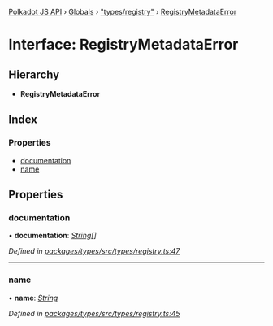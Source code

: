 [Polkadot JS API](../README.md) › [Globals](../globals.md) › ["types/registry"](../modules/_types_registry_.md) › [RegistryMetadataError](_types_registry_.registrymetadataerror.md)

# Interface: RegistryMetadataError

## Hierarchy

* **RegistryMetadataError**

## Index

### Properties

* [documentation](_types_registry_.registrymetadataerror.md#documentation)
* [name](_types_registry_.registrymetadataerror.md#name)

## Properties

###  documentation

• **documentation**: *[String](../classes/_primitive_text_.text.md#static-string)[]*

*Defined in [packages/types/src/types/registry.ts:47](https://github.com/polkadot-js/api/blob/a5c8e3c4e1/packages/types/src/types/registry.ts#L47)*

___

###  name

• **name**: *[String](../classes/_primitive_text_.text.md#static-string)*

*Defined in [packages/types/src/types/registry.ts:45](https://github.com/polkadot-js/api/blob/a5c8e3c4e1/packages/types/src/types/registry.ts#L45)*
